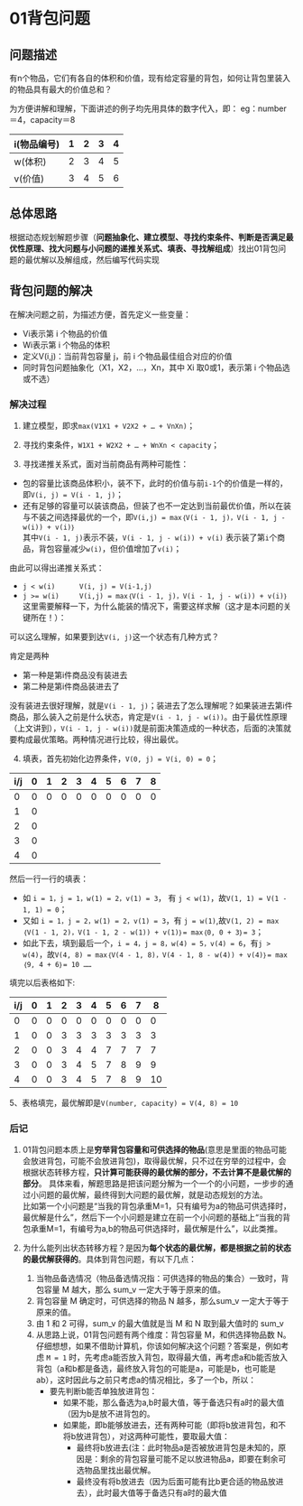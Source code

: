 # 01背包问题

## 问题描述

有n个物品，它们有各自的体积和价值，现有给定容量的背包，如何让背包里装入的物品具有最大的价值总和？

为方便讲解和理解，下面讲述的例子均先用具体的数字代入，即： eg：number＝4，capacity＝8

i(物品编号)|1|2|3|4
-|-|-|-|-
w(体积)|2|3|4|5
v(价值)|3|4|5|6

## 总体思路

根据动态规划解题步骤（**问题抽象化、建立模型、寻找约束条件、判断是否满足最优性原理、找大问题与小问题的递推关系式、填表、寻找解组成**）找出01背包问题的最优解以及解组成，然后编写代码实现

## 背包问题的解决

在解决问题之前，为描述方便，首先定义一些变量：

* Vi表示第 i 个物品的价值
* Wi表示第 i 个物品的体积
* 定义V(i,j)：当前背包容量 j，前 i 个物品最佳组合对应的价值
* 同时背包问题抽象化（X1，X2，…，Xn，其中 Xi 取0或1，表示第 i 个物品选或不选）

### 解决过程

1. 建立模型，即求`max(V1X1 + V2X2 + … + VnXn)`；

2. 寻找约束条件，`W1X1 + W2X2 + … + WnXn < capacity`；

3. 寻找递推关系式，面对当前商品有两种可能性：

* 包的容量比该商品体积小，装不下，此时的价值与前`i-1`个的价值是一样的，即`V(i, j) = V(i - 1, j)`；
* 还有足够的容量可以装该商品，但装了也不一定达到当前最优价值，所以在装与不装之间选择最优的一个，即`V(i,j) = max｛V(i - 1, j)，V(i - 1, j - w(i)) + v(i)｝`<br>
其中`V(i - 1, j)`表示不装，`V(i - 1, j - w(i)) + v(i)` 表示装了第`i`个商品，背包容量减少`w(i)`，但价值增加了`v(i)`；

由此可以得出递推关系式：

* `j < w(i)      V(i, j) = V(i-1,j)`
* `j >= w(i)     V(i,j) = max｛V(i - 1, j)，V(i - 1, j - w(i)) + v(i)｝`
这里需要解释一下，为什么能装的情况下，需要这样求解（这才是本问题的关键所在！）：

可以这么理解，如果要到达`V(i, j)`这一个状态有几种方式？

肯定是两种

* 第一种是第i件商品没有装进去
* 第二种是第i件商品装进去了

没有装进去很好理解，就是`V(i - 1, j)`；装进去了怎么理解呢？如果装进去第i件商品，那么装入之前是什么状态，肯定是`V(i - 1, j - w(i))`。由于最优性原理（上文讲到），`V(i - 1, j - w(i))`就是前面决策造成的一种状态，后面的决策就要构成最优策略。两种情况进行比较，得出最优。

4. 填表，首先初始化边界条件，`V(0, j) = V(i, 0) = 0`；

i/j|0|1|2|3|4|5|6|7|8
-|-|-|-|-|-|-|-|-|-
0|0|0|0|0|0|0|0|0|0
1|0
2|0
3|0
4|0

然后一行一行的填表：

* 如 `i = 1，j = 1，w(1) = 2，v(1) = 3`， 有 `j < w(1)`，故`V(1, 1) = V(1 - 1, 1) = 0`；
* 又如 `i = 1，j = 2，w(1) = 2，v(1) = 3`，有 `j = w(1)`,故`V(1, 2) = max｛V(1 - 1, 2)，V(1 - 1, 2 - w(1)) + v(1)｝= max｛0, 0 + 3｝= 3`；
* 如此下去，填到最后一个，`i = 4，j = 8，w(4) = 5，v(4) = 6`，有`j > w(4)`，故`V(4, 8) = max｛V(4 - 1, 8)，V(4 - 1, 8 - w(4)) + v(4)｝= max｛9, 4 + 6｝= 10 ……`

填完以后表格如下:

i/j|0|1|2|3|4|5|6|7|8
-|-|-|-|-|-|-|-|-|-
0|0|0|0|0|0|0|0|0|0
1|0|0|3|3|3|3|3|3|3
2|0|0|3|4|4|7|7|7|7
3|0|0|3|4|5|7|8|9|9
4|0|0|3|4|5|7|8|9|10

5、表格填完，最优解即是`V(number, capacity) = V(4, 8) = 10`


### 后记

1. 01背包问题本质上是**穷举背包容量和可供选择的物品**(意思是里面的物品可能会放进背包，可能不会放进背包)，取得最优解，只不过在穷举的过程中，会根据状态转移方程，**只计算可能获得的最优解的部分，不去计算不是最优解的部分**。
具体来看，解题思路是把该问题分解为一个一个的小问题，一步步的通过小问题的最优解，最终得到大问题的最优解，就是动态规划的方法。<br>
比如第一个小问题是“当我的背包承重M=1，只有编号为a的物品可供选择时，最优解是什么”，然后下一个小问题是建立在前一个小问题的基础上“当我的背包承重M=1，有编号为a,b的物品可供选择时，最优解是什么”，以此类推。

2. 为什么能列出状态转移方程？是因为**每个状态的最优解，都是根据之前的状态的最优解获得的**。具体到背包问题，有以下几点：
    1. 当物品备选情况（物品备选情况指：可供选择的物品的集合）一致时，背包容量 M 越大，那么 sum_v 一定大于等于原来的值。
    2. 背包容量 M 确定时，可供选择的物品 N 越多，那么sum_v 一定大于等于原来的值。
    3. 由 1 和 2 可得，sum_v 的最大值就是当 M 和 N 取到最大值时的 sum_v
    4. 从思路上说，01背包问题有两个维度：背包容量 M，和供选择物品数 N。仔细想想，如果不借助计算机，你该如何解决这个问题？答案是，例如考虑 `M = 1` 时，先考虑a能否放入背包，取得最大值，再考虑a和b能否放入背包（a和b都是备选，最终放入背包的可能是a，可能是b，也可能是ab），这时因此与之前只考虑a的情况相比，多了一个b，所以：
        * 要先判断b能否单独放进背包：
            - 如果不能，那么备选为a,b时最大值，等于备选只有a时的最大值（因为b是放不进背包的。
            - 如果能，即b能够放进去，还有两种可能（即将b放进背包，和不将b放进背包），对这两种可能性，要取最大值：
                - 最终将b放进去(注：此时物品a是否被放进背包是未知的，原因是：剩余的背包容量可能不足以放进物品a，即要在剩余可选物品里找出最优解。
                - 最终没有将b放进去（因为后面可能有比b更合适的物品放进去），此时最大值等于备选只有a时的最大值

